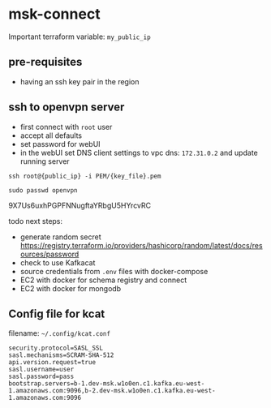 # msk-connect

Important terraform variable: `my_public_ip`

## pre-requisites
* having an ssh key pair in the region

## ssh to openvpn server
* first connect with `root` user
* accept all defaults
* set password for webUI
* in the webUI set DNS client settings to vpc dns: `172.31.0.2` and update running server
```
ssh root@{public_ip} -i PEM/{key_file}.pem

sudo passwd openvpn
```
9X7Us6uxhPGPFNNugftaYRbgU5HYrcvRC


todo next steps:
* generate random secret https://registry.terraform.io/providers/hashicorp/random/latest/docs/resources/password
* check to use Kafkacat
* source credentials from `.env` files with docker-compose
* EC2 with docker for schema registry and connect
* EC2 with docker for mongodb


## Config file for kcat 
filename: `~/.config/kcat.conf`
```
security.protocol=SASL_SSL
sasl.mechanisms=SCRAM-SHA-512
api.version.request=true
sasl.username=user
sasl.password=pass
bootstrap.servers=b-1.dev-msk.w1o0en.c1.kafka.eu-west-1.amazonaws.com:9096,b-2.dev-msk.w1o0en.c1.kafka.eu-west-1.amazonaws.com:9096
```